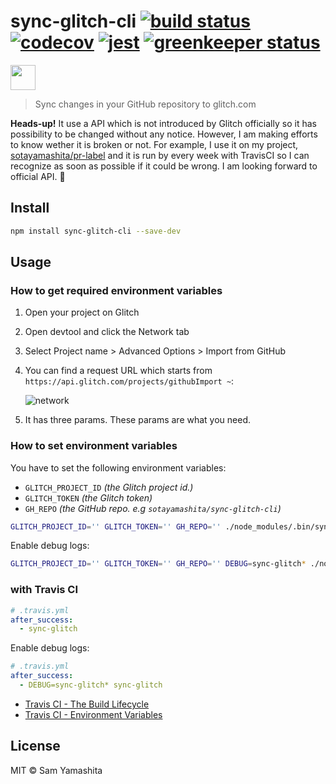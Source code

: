 [build badge]: https://travis-ci.org/sotayamashita/sync-glitch-cli.svg?branch=master
[build url]:   https://travis-ci.org/sotayamashita/sync-glitch-cli
[jest badge]: https://img.shields.io/badge/tested_with-jest-99424f.svg
[jest url]:   https://github.com/facebook/jest
[codecov badge]: https://codecov.io/gh/sotayamashita/sync-glitch-cli/branch/master/graph/badge.svg
[codecov url]:   https://codecov.io/gh/sotayamashita/sync-glitch-cli
[greenkeeper badge]: https://badges.greenkeeper.io/sotayamashita/sync-glitch-cli.svg
[greenkeeper url]:   https://greenkeeper.io/

# sync-glitch-cli [![build status][build badge]][build url] [![codecov][codecov badge]][codecov url] [![jest][jest badge]][jest url] [![greenkeeper status][greenkeeper badge]][greenkeeper url]

<p>
  <a href="https://www.patreon.com/bePatron?u=6995574">
    <img src="https://c5.patreon.com/external/logo/become_a_patron_button.png" height="40px" />
  </a>
</p>

> Sync changes in your GitHub repository to glitch.com

**Heads-up!** It use a API which is not introduced by Glitch officially so it has possibility to be changed without any notice. However, I am making efforts to know wether it is broken or not. For example, I use it on my project,  [sotayamashita/pr-label](https://github.com/sotayamashita/pr-label/) and it is run by every week with TravisCI so I can recognize as soon as possible if it could be wrong. I am looking forward to official API. :unicorn:

## Install

```bash
npm install sync-glitch-cli --save-dev
```

## Usage

### How to get required environment variables

1. Open your project on Glitch
1. Open devtool and click the Network tab
1. Select Project name > Advanced Options > Import from GitHub
1. You can find a request URL which starts from `https://api.glitch.com/projects/githubImport ~`:

   ![network](https://user-images.githubusercontent.com/1587053/33523225-a779160e-d844-11e7-9dc2-28e9afed9260.png)

1. It has three params. These params are what you need.

### How to set environment variables

You have to set the following environment variables:

- `GLITCH_PROJECT_ID` _(the Glitch project id.)_
- `GLITCH_TOKEN` _(the Glitch token)_
- `GH_REPO` _(the GitHub repo. e.g `sotayamashita/sync-glitch-cli`)_

```bash
GLITCH_PROJECT_ID='' GLITCH_TOKEN='' GH_REPO='' ./node_modules/.bin/sync-glitch
```

Enable debug logs:

```bash
GLITCH_PROJECT_ID='' GLITCH_TOKEN='' GH_REPO='' DEBUG=sync-glitch* ./node_modules/.bin/sync-glitch
```

### with Travis CI

```yml
# .travis.yml
after_success:
  - sync-glitch
```

Enable debug logs:

```yml
# .travis.yml
after_success:
  - DEBUG=sync-glitch* sync-glitch
```

- [Travis CI - The Build Lifecycle](https://docs.travis-ci.com/user/customizing-the-build/#The-Build-Lifecycle)
- [Travis CI - Environment Variables](https://docs.travis-ci.com/user/environment-variables/)

## License

MIT © Sam Yamashita
